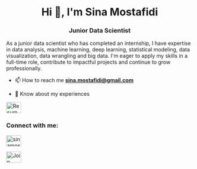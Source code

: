 <h1 align="center">Hi 👋, I'm Sina Mostafidi</h1>
<h3 align="center">Junior Data Scientist</h3>

As a junior data scientist who has completed an internship, I have expertise in data analysis, machine learning,
deep learning, statistical modeling, data visualization, data wrangling and big data. I'm eager to apply my skills
in a full-time role, contribute to impactful projects and continue to grow professionally.
- 📫 How to reach me **sina.mostafidi@gmail.com**

- 📄 Know about my experiences 
<p align="left">
    <a href="https://docs.google.com/presentation/d/1pNe1LjMJa7T5zoS1C5xT0YLKXAwAee39-YYcnejQYFY/edit?usp=sharing" target="_blank">
        <img align="center" src="https://files.fm/u/f4kvhynh2x" alt="Resume" height="30" width="40" />
    </a>
</p>

<h3 align="left">Connect with me:</h3>
<p align="left">
<a href="https://linkedin.com/in/sinamostafidi" target="blank"><img align="center" src="https://raw.githubusercontent.com/rahuldkjain/github-profile-readme-generator/master/src/images/icons/Social/linked-in-alt.svg" alt="sinamostafidi" height="30" width="40" /></a>
</p>
<p align="left">
    <a href="https://join.skype.com/AA31acQJI2hb" target="_blank">
        <img align="center" src="https://seeklogo.com/images/S/skype-logo-F4A7960445-seeklogo.com.png" alt="Join Skype" height="30" width="40" />
    </a>
</p>
